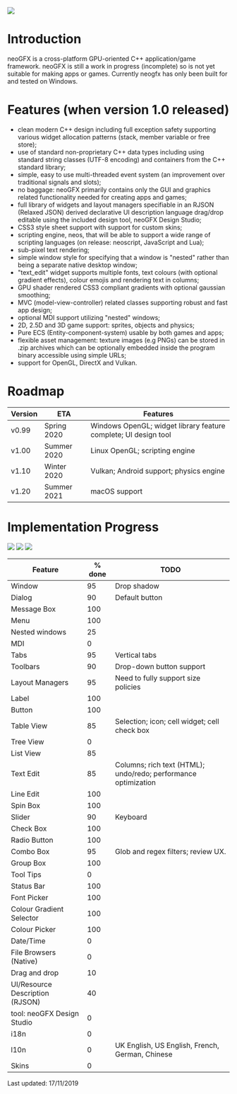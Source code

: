 ![](https://raw.githubusercontent.com/FlibbleMr/neogfx/master/neoGFX.png)

# Introduction
neoGFX is a cross-platform GPU-oriented C++ application/game framework.
neoGFX is still a work in progress (incomplete) so is not yet suitable for making apps or games. Currently neogfx has only been built for and tested on Windows.

# Features (when version 1.0 released)
- clean modern C++ design including full exception safety supporting various widget allocation patterns (stack, member variable or free store);
- use of standard non-proprietary C++ data types including using standard string classes (UTF-8 encoding) and containers from the C++ standard library;
- simple, easy to use multi-threaded event system (an improvement over traditional signals and slots);
- no baggage: neoGFX primarily contains only the GUI and graphics related functionality needed for creating apps and games;
- full library of widgets and layout managers specifiable in an RJSON (Relaxed JSON) derived declarative UI description language drag/drop editable using the included design tool, neoGFX Design Studio;
- CSS3 style sheet support with support for custom skins;
- scripting engine, neos, that will be able to support a wide range of scripting languages (on release: neoscript, JavaScript and Lua);
- sub-pixel text rendering;
- simple window style for specifying that a window is "nested" rather than being a separate native desktop window;
- "text_edit" widget supports multiple fonts, text colours (with optional gradient effects), colour emojis and rendering text in columns;
- GPU shader rendered CSS3 compliant gradients with optional gaussian smoothing;
- MVC (model-view-controller) related classes supporting robust and fast app design;
- optional MDI support utilizing "nested" windows;
- 2D, 2.5D and 3D game support: sprites, objects and physics;
- Pure ECS (Entity-component-system) usable by both games and apps;
- flexible asset management: texture images (e.g PNGs) can be stored in .zip archives which can be optionally embedded inside the program binary accessible using simple URLs;
- support for OpenGL, DirectX and Vulkan.


# Roadmap

Version | ETA           | Features
--------|---------------|---------------------------------------------------
v0.99   | Spring 2020   | Windows OpenGL; widget library feature complete; UI design tool
v1.00   | Summer 2020   | Linux OpenGL; scripting engine
v1.10   | Winter 2020   | Vulkan; Android support; physics engine
v1.20   | Summer 2021   | macOS support

# Implementation Progress

![](http://neogfx.org/temp/github1.png?id=1)
![](http://neogfx.org/temp/github2.png?id=1)
![](http://neogfx.org/temp/github3.png?id=1)



Feature                         | % done  |     TODO
--------------------------------|---------|-------------------------------------------------------------------------------
Window                          | 95      |     Drop shadow
Dialog                          | 90      |     Default button
Message Box                     | 100     |
Menu                            | 100     | 
Nested windows                  | 25      |     
MDI                             | 0       |
Tabs                            | 95      |     Vertical tabs
Toolbars                        | 90      |     Drop-down button support
Layout Managers                 | 95      |     Need to fully support size policies
Label                           | 100     |     
Button                          | 100     |     
Table View                      | 85      |     Selection; icon; cell widget; cell check box
Tree View                       | 0       |
List View                       | 85      |
Text Edit                       | 85      |     Columns; rich text (HTML); undo/redo; performance optimization
Line Edit                       | 100     |     
Spin Box                        | 100     |
Slider                          | 90      |     Keyboard
Check Box                       | 100     |     
Radio Button                    | 100     |
Combo Box                       | 95      |     Glob and regex filters; review UX.
Group Box                       | 100     |
Tool Tips                       | 0       |
Status Bar                      | 100     |
Font Picker                     | 100     |
Colour Gradient Selector        | 100     |
Colour Picker                   | 100     |
Date/Time                       | 0       |
File Browsers (Native)          | 0       |
Drag and drop                   | 10      |
UI/Resource Description (RJSON) | 40      |
tool: neoGFX Design Studio      | 0       |
i18n                            | 0       |
l10n                            | 0       |     UK English, US English, French, German, Chinese
Skins                           | 0       |

Last updated: 17/11/2019
